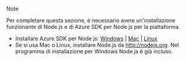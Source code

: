 > [!NOTE]
> Per completare questa sezione, è necessario avere un'installazione funzionante di Node.js e di Azure SDK per Node.js per la piattaforma.
> 
> * Installare Azure SDK per Node.js: <a href="http://go.microsoft.com/fwlink/?LinkId=254279">Windows</a> | <a href="http://go.microsoft.com/fwlink/?LinkId=253471">Mac</a> | <a href="http://go.microsoft.com/fwlink/?LinkId=253472">Linux</a></li>
> * Se si usa Mac o Linux, installare Node.js da <a href="http://nodejs.org">http://nodejs.org</a>. Nel programma di installazione per Windows Node.js è già incluso.
> 
> 

<!---HONumber=Oct15_HO3-->